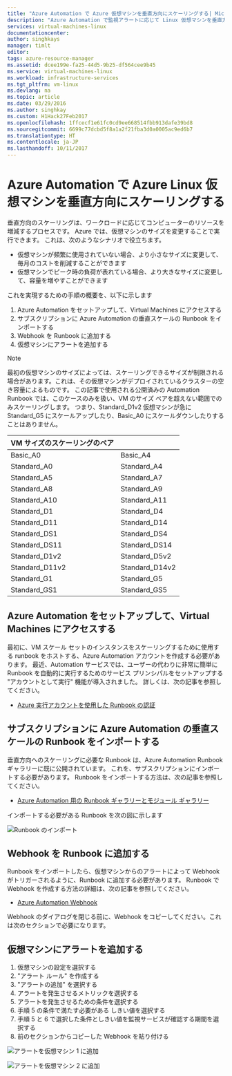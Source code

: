 ```yaml
---
title: "Azure Automation で Azure 仮想マシンを垂直方向にスケーリングする| Microsoft Docs"
description: "Azure Automation で監視アラートに応じて Linux 仮想マシンを垂直方向にスケーリングする方法"
services: virtual-machines-linux
documentationcenter: 
author: singhkays
manager: timlt
editor: 
tags: azure-resource-manager
ms.assetid: dcee199e-fa25-44d5-9b25-df564cee9b45
ms.service: virtual-machines-linux
ms.workload: infrastructure-services
ms.tgt_pltfrm: vm-linux
ms.devlang: na
ms.topic: article
ms.date: 03/29/2016
ms.author: singhkay
ms.custom: H1Hack27Feb2017
ms.openlocfilehash: 1ffcecf1e61fc0cd9ee668514fbb913dafe39bd8
ms.sourcegitcommit: 6699c77dcbd5f8a1a2f21fba3d0a0005ac9ed6b7
ms.translationtype: HT
ms.contentlocale: ja-JP
ms.lasthandoff: 10/11/2017
---
```

# <a name="vertically-scale-azure-linux-virtual-machine-with-azure-automation"></a>Azure Automation で Azure Linux 仮想マシンを垂直方向にスケーリングする
垂直方向のスケーリングは、ワークロードに応じてコンピューターのリソースを増減するプロセスです。 Azure では、仮想マシンのサイズを変更することで実行できます。 これは、次のようなシナリオで役立ちます。

* 仮想マシンが頻繁に使用されていない場合、より小さなサイズに変更して、毎月のコストを削減することができます
* 仮想マシンでピーク時の負荷が表れている場合、より大きなサイズに変更して、容量を増やすことができます

これを実現するための手順の概要を、以下に示します

1. Azure Automation をセットアップして、Virtual Machines にアクセスする
2. サブスクリプションに Azure Automation の垂直スケールの Runbook をインポートする
3. Webhook を Runbook に追加する
4. 仮想マシンにアラートを追加する

> [!NOTE]
> 最初の仮想マシンのサイズによっては、スケーリングできるサイズが制限される場合があります。これは、その仮想マシンがデプロイされているクラスターの空き容量によるものです。 この記事で使用される公開済みの Automation Runbook では、このケースのみを扱い、VM のサイズ ペアを超えない範囲でのみスケーリングします。 つまり、Standard_D1v2 仮想マシンが急に Standard_G5 にスケールアップしたり、Basic_A0 にスケールダウンしたりすることはありません。
> 
> | VM サイズのスケーリングのペア |  |
> | --- | --- |
> | Basic_A0 |Basic_A4 |
> | Standard_A0 |Standard_A4 |
> | Standard_A5 |Standard_A7 |
> | Standard_A8 |Standard_A9 |
> | Standard_A10 |Standard_A11 |
> | Standard_D1 |Standard_D4 |
> | Standard_D11 |Standard_D14 |
> | Standard_DS1 |Standard_DS4 |
> | Standard_DS11 |Standard_DS14 |
> | Standard_D1v2 |Standard_D5v2 |
> | Standard_D11v2 |Standard_D14v2 |
> | Standard_G1 |Standard_G5 |
> | Standard_GS1 |Standard_GS5 |
> 
> 

## <a name="setup-azure-automation-to-access-your-virtual-machines"></a>Azure Automation をセットアップして、Virtual Machines にアクセスする
最初に、VM スケール セットのインスタンスをスケーリングするために使用する runbook をホストする、Azure Automation アカウントを作成する必要があります。 最近、Automation サービスでは、ユーザーの代わりに非常に簡単に Runbook を自動的に実行するためのサービス プリンシパルをセットアップする "アカウントとして実行" 機能が導入されました。 詳しくは、次の記事を参照してください。

* [Azure 実行アカウントを使用した Runbook の認証](../../automation/automation-sec-configure-azure-runas-account.md)

## <a name="import-the-azure-automation-vertical-scale-runbooks-into-your-subscription"></a>サブスクリプションに Azure Automation の垂直スケールの Runbook をインポートする
垂直方向へのスケーリングに必要な Runbook は、Azure Automation Runbook ギャラリーに既に公開されています。 これを、サブスクリプションにインポートする必要があります。 Runbook をインポートする方法は、次の記事を参照してください。

* [Azure Automation 用の Runbook ギャラリーとモジュール ギャラリー](../../automation/automation-runbook-gallery.md)

インポートする必要がある Runbook を次の図に示します

![Runbook のインポート](./media/vertical-scaling-automation/scale-runbooks.png)

## <a name="add-a-webhook-to-your-runbook"></a>Webhook を Runbook に追加する
Runbook をインポートしたら、仮想マシンからのアラートによって Webhook がトリガーされるように、Runbook に追加する必要があります。 Runbook で Webhook を作成する方法の詳細は、次の記事を参照してください。

* [Azure Automation Webhook](../../automation/automation-webhooks.md)

Webhook のダイアログを閉じる前に、Webhook をコピーしてください。これは次のセクションで必要になります。

## <a name="add-an-alert-to-your-virtual-machine"></a>仮想マシンにアラートを追加する
1. 仮想マシンの設定を選択する
2. "アラート ルール" を作成する
3. "アラートの追加" を選択する
4. アラートを発生させるメトリックを選択する
5. アラートを発生させるための条件を選択する
6. 手順 5 の条件で満たす必要がある しきい値を選択する
7. 手順 5 と 6 で選択した条件としきい値を監視サービスが確認する期間を選択する
8. 前のセクションからコピーした Webhook を貼り付ける

![アラートを仮想マシン 1 に追加](./media/vertical-scaling-automation/add-alert-webhook-1.png)

![アラートを仮想マシン 2 に追加](./media/vertical-scaling-automation/add-alert-webhook-2.png)

